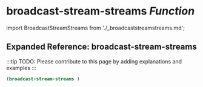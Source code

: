 # **broadcast-stream-streams** *Function*

import BroadcastStreamStreams from './_broadcaststreamstreams.md';

<BroadcastStreamStreams />

## Expanded Reference: broadcast-stream-streams

:::tip
TODO: Please contribute to this page by adding explanations and examples
:::

```lisp
(broadcast-stream-streams )
```
